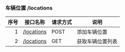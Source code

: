 ### 车辆位置 /locations

序号		|接口名称  |请求方式|说明
------:|--------|-------------------|------------------
1|[/locations](#add_location)		|POST 	|添加车辆位置
2|[/locations](#list_location)		|GET 	|获取车辆位置列表 